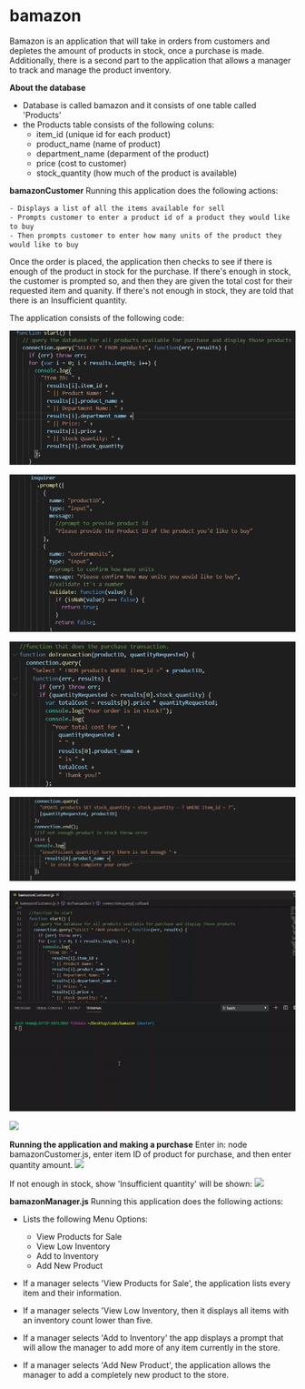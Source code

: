 # bamazon

Bamazon is an application that will take in orders from customers and depletes the amount of products in stock, once a purchase is made. Additionally, there is a second part to the application that allows a manager to track and manage the product inventory.

**About the database**

- Database is called bamazon and it consists of one table called 'Products'
- the Products table consists of the following coluns:
  - item_id (unique id for each product)
  - product_name (name of product)
  - department_name (deparment of the product)
  - price (cost to customer)
  - stock_quantity (how much of the product is available)

**bamazonCustomer**
Running this application does the following actions:

    - Displays a list of all the items available for sell
    - Prompts customer to enter a product id of a product they would like to buy
    - Then prompts customer to enter how many units of the product they would like to buy

Once the order is placed, the application then checks to see if there is enough of the product in stock for the purchase. If there's enough in stock, the customer is prompted so, and then they are given the total cost for their requested item and quanity. If there's not enough in stock, they are told that there is an Insufficient quantity.

The application consists of the following code:

![](bamazonCustomer_start.PNG)

![](bamazonCustomer_prompt.PNG)

![](bamazonCustomer_showTotalCost.PNG)

![](bamazonCustomer_queryDatabase.PNG)

![](bamazonCustomer.gif)

![](/bamazon/bamazonCustomer.gif)

**Running the application and making a purchase**
Enter in: node bamazonCustomer.js, enter item ID of product for purchase, and then enter quantity amount.
![](/bamazon/bamazonCustomer.gif)

If not enough in stock, show 'Insufficient quantity' will be shown:
![](/bamazon/notEnoughInStock.gif)

**bamazonManager.js**
Running this application does the following actions:

- Lists the following Menu Options:

  - View Products for Sale
  - View Low Inventory
  - Add to Inventory
  - Add New Product

- If a manager selects 'View Products for Sale', the application lists every item and their information.
- If a manager selects 'View Low Inventory, then it displays all items with an inventory count lower than five.
- If a manager selects 'Add to Inventory' the app displays a prompt that will allow the manager to add more of any item currently in the store.
- If a manager selects 'Add New Product', the application allows the manager to add a completely new product to the store.
